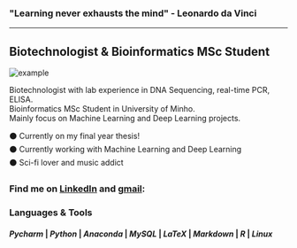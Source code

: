 ### "Learning never exhausts the mind" - Leonardo da Vinci
- - - - - - -
## Biotechnologist & Bioinformatics MSc Student

<img src="https://user-images.githubusercontent.com/66804728/105891062-17c93800-6008-11eb-9a6f-1a9e8be77dc3.png" alt="example">

Biotechnologist with lab experience in DNA Sequencing, real-time PCR, ELISA.  
Bioinformatics MSc Student in University of Minho.  
Mainly focus on Machine Learning and Deep Learning projects.

:black_circle: Currently on my final year thesis!  
:black_circle: Currently working with Machine Learning and Deep Learning  
:black_circle: Sci-fi lover and music addict  

### Find me on <a href="https://www.linkedin.com/in/josegracaduarte/">LinkedIn</a> and <a href="mailto:joseduartead@gmail.com">gmail</a>:

### Languages & Tools
#### *Pycharm* | *Python* | *Anaconda* | *MySQL* | *LaTeX* | *Markdown* | *R* | *Linux*

